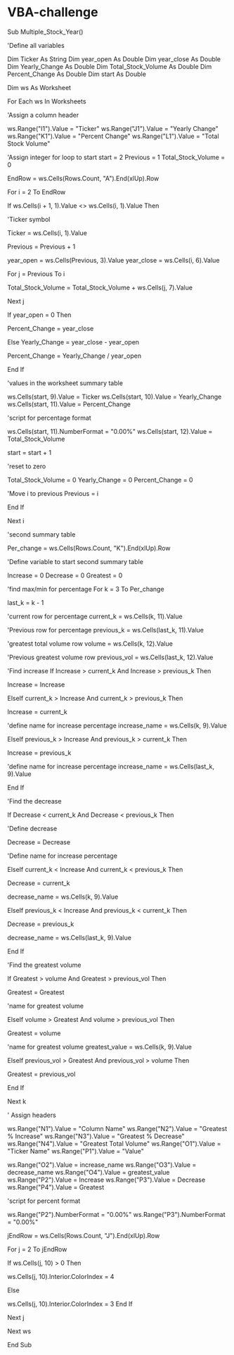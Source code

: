 # VBA-challenge

Sub Multiple_Stock_Year()


'Define all  variables

Dim Ticker As String
Dim year_open As Double
Dim year_close As Double
Dim Yearly_Change As Double
Dim Total_Stock_Volume As Double
Dim Percent_Change As Double
Dim start As Double

Dim ws As Worksheet

For Each ws In Worksheets

'Assign a column header

ws.Range("I1").Value = "Ticker"
ws.Range("J1").Value = "Yearly Change"
ws.Range("K1").Value = "Percent Change"
ws.Range("L1").Value = "Total Stock Volume"

'Assign integer for loop to start
start = 2
Previous = 1
Total_Stock_Volume = 0


EndRow = ws.Cells(Rows.Count, "A").End(xlUp).Row


For i = 2 To EndRow


If ws.Cells(i + 1, 1).Value <> ws.Cells(i, 1).Value Then

'Ticker symbol

Ticker = ws.Cells(i, 1).Value

Previous = Previous + 1


year_open = ws.Cells(Previous, 3).Value
year_close = ws.Cells(i, 6).Value

For j = Previous To i


Total_Stock_Volume = Total_Stock_Volume + ws.Cells(j, 7).Value

Next j


If year_open = 0 Then

Percent_Change = year_close

Else
Yearly_Change = year_close - year_open

Percent_Change = Yearly_Change / year_open

End If

'values in the worksheet summary table

ws.Cells(start, 9).Value = Ticker
ws.Cells(start, 10).Value = Yearly_Change
ws.Cells(start, 11).Value = Percent_Change

'script for percentage format

ws.Cells(start, 11).NumberFormat = "0.00%"
ws.Cells(start, 12).Value = Total_Stock_Volume



start = start + 1

'reset to zero

Total_Stock_Volume = 0
Yearly_Change = 0
Percent_Change = 0

'Move i to previous
Previous = i

End If


Next i

'second summary table


Per_change = ws.Cells(Rows.Count, "K").End(xlUp).Row

'Define variable to start second summary table

Increase = 0
Decrease = 0
Greatest = 0

'find max/min for percentage
For k = 3 To Per_change


last_k = k - 1

'current row for percentage
current_k = ws.Cells(k, 11).Value

'Previous row for percentage
previous_k = ws.Cells(last_k, 11).Value

'greatest total volume row
volume = ws.Cells(k, 12).Value

'Previous greatest volume row
previous_vol = ws.Cells(last_k, 12).Value


'Find increase
If Increase > current_k And Increase > previous_k Then

Increase = Increase


ElseIf current_k > Increase And current_k > previous_k Then

Increase = current_k

'define name for increase percentage
increase_name = ws.Cells(k, 9).Value

ElseIf previous_k > Increase And previous_k > current_k Then

Increase = previous_k

'define name for increase percentage
increase_name = ws.Cells(last_k, 9).Value

End If

'Find the decrease

If Decrease < current_k And Decrease < previous_k Then

'Define decrease

Decrease = Decrease

'Define name for increase percentage

ElseIf current_k < Increase And current_k < previous_k Then

Decrease = current_k


decrease_name = ws.Cells(k, 9).Value

ElseIf previous_k < Increase And previous_k < current_k Then

Decrease = previous_k

decrease_name = ws.Cells(last_k, 9).Value

End If

'Find the greatest volume

If Greatest > volume And Greatest > previous_vol Then

Greatest = Greatest

'name for greatest volume

ElseIf volume > Greatest And volume > previous_vol Then

Greatest = volume

'name for greatest volume
greatest_value = ws.Cells(k, 9).Value

ElseIf previous_vol > Greatest And previous_vol > volume Then

Greatest = previous_vol



End If

Next k

' Assign headers

ws.Range("N1").Value = "Column Name"
ws.Range("N2").Value = "Greatest % Increase"
ws.Range("N3").Value = "Greatest % Decrease"
ws.Range("N4").Value = "Greatest Total Volume"
ws.Range("O1").Value = "Ticker Name"
ws.Range("P1").Value = "Value"

ws.Range("O2").Value = increase_name
ws.Range("O3").Value = decrease_name
ws.Range("O4").Value = greatest_value
ws.Range("P2").Value = Increase
ws.Range("P3").Value = Decrease
ws.Range("P4").Value = Greatest

'script for percent format

ws.Range("P2").NumberFormat = "0.00%"
ws.Range("P3").NumberFormat = "0.00%"





jEndRow = ws.Cells(Rows.Count, "J").End(xlUp).Row


For j = 2 To jEndRow


If ws.Cells(j, 10) > 0 Then

ws.Cells(j, 10).Interior.ColorIndex = 4

Else

ws.Cells(j, 10).Interior.ColorIndex = 3
End If

Next j


Next ws

End Sub

